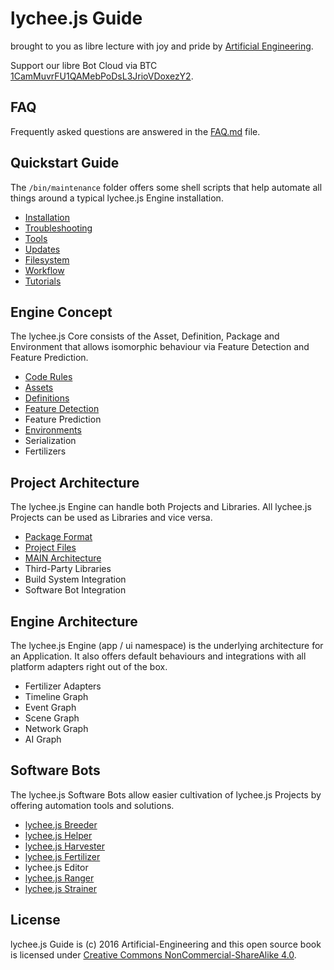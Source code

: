
# lychee.js Guide

brought to you as libre lecture with joy and pride by [Artificial Engineering](http://artificial.engineering).

Support our libre Bot Cloud via BTC [1CamMuvrFU1QAMebPoDsL3JrioVDoxezY2](bitcoin:1CamMuvrFU1QAMebPoDsL3JrioVDoxezY2?amount=0.5&label=lychee.js%20Support).


## FAQ

Frequently asked questions are answered in the
[FAQ.md](./FAQ.md) file.


## Quickstart Guide

The `/bin/maintenance` folder offers some shell
scripts that help automate all things around a
typical lychee.js Engine installation.

- [Installation](./quickstart/Installation.md)
- [Troubleshooting](./quickstart/Troubleshooting.md)
- [Tools](./quickstart/Tools.md)
- [Updates](./quickstart/Updates.md)
- [Filesystem](./quickstart/Filesystem.md)
- [Workflow](./quickstart/Workflow.md)
- [Tutorials](./tutorials)


## Engine Concept

The lychee.js Core consists of the Asset, Definition,
Package and Environment that allows isomorphic behaviour
via Feature Detection and Feature Prediction.

- [Code Rules](./engine-concept/Code-Rules.md)
- [Assets](./engine-concept/Assets.md)
- [Definitions](./engine-concept/Definitions.md)
- [Feature Detection](./engine-concept/Feature-Detection.md)
- Feature Prediction
- [Environments](./engine-concept/Environments.md)
- Serialization
- Fertilizers


## Project Architecture

The lychee.js Engine can handle both Projects and
Libraries. All lychee.js Projects can be used as
Libraries and vice versa.

- [Package Format](./project-architecture/Package-Format.md)
- [Project Files](./project-architecture/Project-Files.md)
- [MAIN Architecture](./project-architecture/MAIN.md)
- Third-Party Libraries
- Build System Integration
- Software Bot Integration


## Engine Architecture

The lychee.js Engine (app / ui namespace) is the
underlying architecture for an Application. It also
offers default behaviours and integrations with all
platform adapters right out of the box.

- Fertilizer Adapters
- Timeline Graph
- Event Graph
- Scene Graph
- Network Graph
- AI Graph


## Software Bots

The lychee.js Software Bots allow easier cultivation
of lychee.js Projects by offering automation tools
and solutions.

- [lychee.js Breeder](./software-bots/lycheejs-breeder.md)
- [lychee.js Helper](./software-bots/lycheejs-helper.md)
- [lychee.js Harvester](./software-bots/lycheejs-harvester.md)
- [lychee.js Fertilizer](./software-bots/lycheejs-fertilizer.md)
- lychee.js Editor
- [lychee.js Ranger](./software-bots/lycheejs-ranger.md)
- [lychee.js Strainer](./software-bots/lycheejs-strainer.md)


## License

lychee.js Guide is (c) 2016 Artificial-Engineering and this open source book is licensed under
[Creative Commons NonCommercial-ShareAlike 4.0](https://creativecommons.org/licenses/by-nc-sa/4.0/).


